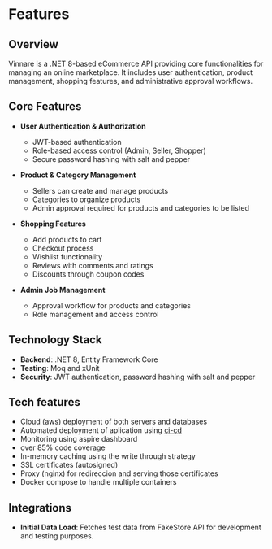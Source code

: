 # Features

## Overview
Vinnare is a .NET 8-based eCommerce API providing core functionalities for managing an online marketplace. It includes user authentication, product management, shopping features, and administrative approval workflows.

## Core Features

- **User Authentication & Authorization**
  - JWT-based authentication
  - Role-based access control (Admin, Seller, Shopper)
  - Secure password hashing with salt and pepper

- **Product & Category Management**
  - Sellers can create and manage products
  - Categories to organize products
  - Admin approval required for products and categories to be listed

- **Shopping Features**
  - Add products to cart
  - Checkout process
  - Wishlist functionality
  - Reviews with comments and ratings
  - Discounts through coupon codes

- **Admin Job Management**
  - Approval workflow for products and categories
  - Role management and access control

## Technology Stack

- **Backend**: .NET 8, Entity Framework Core
- **Testing**: Moq and xUnit
- **Security**: JWT authentication, password hashing with salt and pepper

## Tech features
- Cloud (aws) deployment of both servers and databases
- Automated deployment of aplication using [ci-cd](./code/ci_cd.md)
- Monitoring using aspire dashboard
- over 85% code coverage
- In-memory caching using the write through strategy
- SSL certificates (autosigned)
- Proxy (nginx) for redireccion and serving those certificates 
- Docker compose to handle multiple containers

## Integrations

- **Initial Data Load**: Fetches test data from FakeStore API for development and testing purposes.
